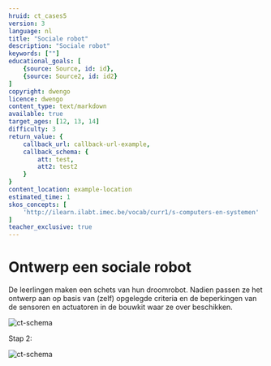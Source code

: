 ```yaml
---
hruid: ct_cases5
version: 3
language: nl
title: "Sociale robot"
description: "Sociale robot"
keywords: [""]
educational_goals: [
    {source: Source, id: id}, 
    {source: Source2, id: id2}
]
copyright: dwengo
licence: dwengo
content_type: text/markdown
available: true
target_ages: [12, 13, 14]
difficulty: 3
return_value: {
    callback_url: callback-url-example,
    callback_schema: {
        att: test,
        att2: test2
    }
}
content_location: example-location
estimated_time: 1
skos_concepts: [
    'http://ilearn.ilabt.imec.be/vocab/curr1/s-computers-en-systemen'
]
teacher_exclusive: true
---
```

# Ontwerp een sociale robot
De leerlingen maken een schets van hun droomrobot. Nadien passen ze het ontwerp aan op basis van (zelf) opgelegde criteria en de beperkingen van de sensoren en actuatoren in de bouwkit waar ze over beschikken. 

![ct-schema](@learning-object/m_ct_cases5/nl/3)

Stap 2:

![ct-schema](@learning-object/m_ct_cases5b/nl/3)
